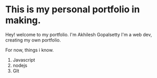 # This is my personal portfolio in making.

Hey! welcome to my portfolio.
I'm Akhilesh Gopalsetty
I'm a web dev, creating my own portfolio.

For now, things i know.

1. Javascript
1. nodejs
1. GIt
